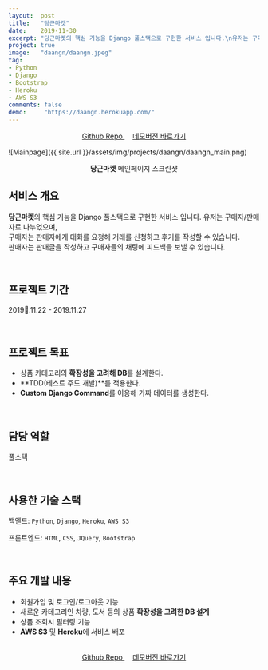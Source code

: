 ```yaml
---
layout:  post
title:   "당근마켓"
date:    2019-11-30
excerpt: "당근마켓의 핵심 기능을 Django 풀스택으로 구현한 서비스 입니다.\n유저는 구매자/판매자로 나누었으며, 구매자는 판매자에게 채팅으로 거래를 신청하고 후기를 작성할 수 있습니다.\n판매자는 판매글을 작성하고 구매자들의 채팅에 피드백을 보낼 수 있습니다."
project: true
image:   "daangn/daangn.jpeg"
tag:
- Python
- Django
- Bootstrap
- Heroku
- AWS S3
comments: false
demo:     "https://daangn.herokuapp.com/"
---
```


<center>
    <a href="https://github.com/DylanMsK/daangn" class="btn btn-github" target="_blank" style="margin-bottom:2rem;margin-right:1rem;">
        <i class="fa fa-fw fa-github" style="margin-rignt:0.2rem;"></i>Github Repo
    </a>
    <a href="https://daangn.herokuapp.com/" class="btn btn-point" target="_blank" style="margin-bottom:2rem;">데모버전 바로가기</a>
</center>

![Mainpage]({{ site.url }}/assets/img/projects/daangn/daangn_main.png)
    
<center><b>당근마켓</b> 메인페이지 스크린샷</center>
     
## 서비스 개요
**당근마켓**의 핵심 기능을 Django 풀스택으로 구현한 서비스 입니다. 유저는 구매자/판매자로 나누었으며,<br>
구매자는 판매자에게 대화를 요청해 거래를 신청하고 후기를 작성할 수 있습니다.<br>
판매자는 판매글을 작성하고 구매자들의 채팅에 피드백을 보낼 수 있습니다.

<br>

## 프로젝트 기간
2019.11.22 - 2019.11.27

<br>

## 프로젝트 목표
* 상품 카테고리의 **확장성을 고려해 DB**를 설계한다.
* **TDD(테스트 주도 개발)**를 적용한다.
* **Custom Django Command**를 이용해 가짜 데이터를 생성한다.

<br>

## 담당 역할
풀스택

<br>

## 사용한 기술 스택
백엔드: `Python`, `Django`, `Heroku`, `AWS S3`

프론트엔드: `HTML`, `CSS`, `JQuery`, `Bootstrap`

<br>

## 주요 개발 내용
* 회원가입 및 로그인/로그아웃 기능
* 새로운 카테고리인 차량, 도서 등의 상품 **확장성을 고려한 DB 설계**
* 상품 조회시 필터링 기능
* **AWS S3** 및 **Heroku**에 서비스 배포

<br>

<center>
    <a href="https://github.com/DylanMsK/daangn" class="btn btn-github" target="_blank" style="margin-bottom:2rem;margin-right:1rem;">
        <i class="fa fa-fw fa-github" style="margin-rignt:0.2rem;"></i>Github Repo
    </a>
    <a href="https://daangn.herokuapp.com/" class="btn btn-point" target="_blank" style="margin-bottom:2rem;">데모버전 바로가기</a>
</center>
